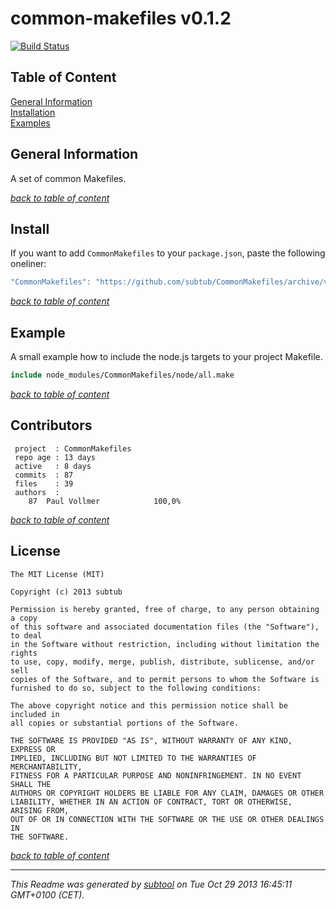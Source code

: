 # common-makefiles v0.1.2  

[![Build Status](https://travis-ci.org/subtub/CommonMakefiles.png?branch=master)](https://travis-ci.org/subtub/CommonMakefiles)

## Table of Content

[General Information](#general-information)  
[Installation](#installation)  
[Examples](#examples)  

## General Information

A set of common Makefiles.

_[back to table of content](#table-of-content)_
## Install

If you want to add `CommonMakefiles` to your `package.json`, paste the following oneliner:

```js
"CommonMakefiles": "https://github.com/subtub/CommonMakefiles/archive/v0.1.0.tar.gz"
```

_[back to table of content](#table-of-content)_
## Example

A small example how to include the node.js targets to your project Makefile.

```Makefile
include node_modules/CommonMakefiles/node/all.make
````

_[back to table of content](#table-of-content)_
## Contributors

```
 project  : CommonMakefiles
 repo age : 13 days
 active   : 8 days
 commits  : 87
 files    : 39
 authors  : 
    87	Paul Vollmer            100,0%

```


_[back to table of content](#table-of-content)_
## License

```
The MIT License (MIT)  
  
Copyright (c) 2013 subtub  
  
Permission is hereby granted, free of charge, to any person obtaining a copy  
of this software and associated documentation files (the "Software"), to deal  
in the Software without restriction, including without limitation the rights  
to use, copy, modify, merge, publish, distribute, sublicense, and/or sell  
copies of the Software, and to permit persons to whom the Software is  
furnished to do so, subject to the following conditions:  
  
The above copyright notice and this permission notice shall be included in  
all copies or substantial portions of the Software.  
  
THE SOFTWARE IS PROVIDED "AS IS", WITHOUT WARRANTY OF ANY KIND, EXPRESS OR  
IMPLIED, INCLUDING BUT NOT LIMITED TO THE WARRANTIES OF MERCHANTABILITY,  
FITNESS FOR A PARTICULAR PURPOSE AND NONINFRINGEMENT. IN NO EVENT SHALL THE  
AUTHORS OR COPYRIGHT HOLDERS BE LIABLE FOR ANY CLAIM, DAMAGES OR OTHER  
LIABILITY, WHETHER IN AN ACTION OF CONTRACT, TORT OR OTHERWISE, ARISING FROM,  
OUT OF OR IN CONNECTION WITH THE SOFTWARE OR THE USE OR OTHER DEALINGS IN  
THE SOFTWARE.  
  ```

_[back to table of content](#table-of-content)_


---

*This Readme was generated by [subtool](https://www.github.com/subtub/subtool/releases/tag/v0.1.2) on Tue Oct 29 2013 16:45:11 GMT+0100 (CET).*  
